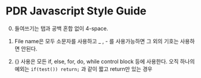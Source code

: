 # PDR Javascript Style Guide

0. 들여쓰기는 탭과 공백 혼합 없이 4-space.

1. File name은 모두 소문자를 사용하고 _ , - 를 사용가능하면 그 외의 기호는 사용하면 안된다.

2. {} 사용은 모든 if, else, for, do, while control block 등에 사용한다. 오직 하나의 예외는 ```if(test()) return;``` 과 같이 짧고 return만 있는 경우